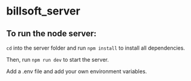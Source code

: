 # billsoft_server

## To run the node server:

`cd` into the server folder and run `npm install` to install all dependencies.

Then, run `npm run dev` to start the server.

Add a .env file and add your own environment variables.
